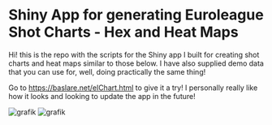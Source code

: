 # Shiny App for generating Euroleague Shot Charts - Hex and Heat Maps

Hi! this is the repo with the scripts for the Shiny app I built for creating shot charts and heat maps similar to those below. I have also supplied demo data that you can use for, well, doing practically the same thing!

Go to https://baslare.net/elChart.html to give it a try! I personally really like how it looks and looking to update the app in the future!

![grafik](https://user-images.githubusercontent.com/74147629/153782537-1e008b8d-caa0-4ad4-8cdc-9edd4cb72f5a.png?raw=true)
![grafik](https://user-images.githubusercontent.com/74147629/153782575-60ee3194-4026-4ccf-aee1-ba5989ef7b4c.png?raw=true)



